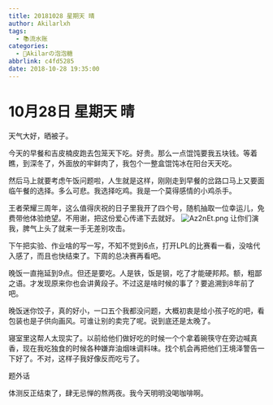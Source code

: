 ```yaml
---
title: 20181028 星期天 晴
author: Akilarlxh
tags:
  - 📚流水账
categories:
  - 🍬Akilarの泡泡糖
abbrlink: c4fd5285
date: 2018-10-28 19:35:00
---
```

# 10月28日 星期天 晴

天气大好，晒被子。

今天的早餐和吉皮楠皮跑去包笼天下吃。好贵。那么一点馄饨要我五块钱。等着瞧，到深冬了，外面放的牢鲜肉了，我包个一整盒馄饨冰在阳台天天吃。

然后马上就要考虑午饭问题啦，人生就是这样，刚刚走到早餐的岔路口马上又要面临午餐的选择。多么可悲。我选择吃鸡。我是一个莫得感情的小鸡杀手。

王者荣耀三周年，这么值得庆祝的日子里我开了四个号，随机抽取一位幸运儿，免费带他体验绝望。不用谢，把这份爱心传递下去就好。
![Az2nEt.png](https://s2.ax1x.com/2019/04/17/Az2nEt.png)
让你们演我，脾气上头了就来一手无差别攻击。

下午把实验、作业啥的写一写，不知不觉到6点，打开LPL的比赛看一看，没啥代入感了，而且也快结束了。下周的总决赛再看吧。

晚饭一直拖延到9点。但还是要吃。人是铁，饭是钢，吃了才能硬邦邦。额，粗鄙之语。才发现原来你也会讲黄段子。不过这是啥时候的事了？要追溯到8年前了吧。

晚饭迷你饺子，真的好小，一口五个我都没问题，大概初衷是给小孩子吃的吧，看包装也是子供向画风。可谁让别的卖完了呢。说到底还是太晚了。

寝室里这帮人太现实了。以前给他们做好吃的时候一个个拿着碗筷守在旁边喊真香，现在我吃独食的时候各种嫌弃油烟味调料味。找个机会再把他们王境泽警告一下好了。不对，这样子我好像反而吃亏了。

题外话

体测反正结束了，肆无忌惮的熬两夜。我今天明明没喝咖啡啊。
